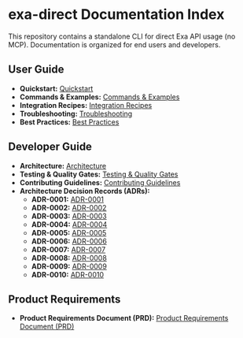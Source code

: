 # exa-direct Documentation Index

This repository contains a standalone CLI for direct Exa API usage (no MCP).
Documentation is organized for end users and developers.

## User Guide

- **Quickstart:** [Quickstart](users/quickstart.md)
- **Commands & Examples:** [Commands & Examples](users/commands.md)
- **Integration Recipes:** [Integration Recipes](users/recipes.md)
- **Troubleshooting:** [Troubleshooting](users/troubleshooting.md)
- **Best Practices:** [Best Practices](users/best_practices.md)

## Developer Guide

- **Architecture:** [Architecture](developers/architecture.md)
- **Testing & Quality Gates:** [Testing & Quality Gates](developers/testing.md)
- **Contributing Guidelines:** [Contributing Guidelines](developers/contributing.md)
- **Architecture Decision Records (ADRs):**
  - **ADR-0001:** [ADR-0001](developers/adr/ADR-0001.md)
  - **ADR-0002:** [ADR-0002](developers/adr/ADR-0002.md)
  - **ADR-0003:** [ADR-0003](developers/adr/ADR-0003.md)
  - **ADR-0004:** [ADR-0004](developers/adr/ADR-0004.md)
  - **ADR-0005:** [ADR-0005](developers/adr/ADR-0005.md)
  - **ADR-0006:** [ADR-0006](developers/adr/ADR-0006.md)
  - **ADR-0007:** [ADR-0007](developers/adr/ADR-0007.md)
  - **ADR-0008:** [ADR-0008](developers/adr/ADR-0008.md)
  - **ADR-0009:** [ADR-0009](developers/adr/ADR-0009.md)
  - **ADR-0010:** [ADR-0010](developers/adr/ADR-0010.md)

## Product Requirements

- **Product Requirements Document (PRD):** [Product Requirements Document (PRD)](prd.md)
